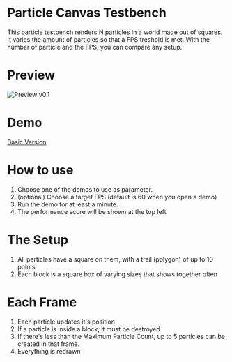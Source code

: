 # Particle Canvas Testbench

This particle testbench renders N particles in a world made out of squares.
It varies the amount of particles so that a FPS treshold is met.
With the number of particle and the FPS, you can compare any setup.

# Preview

![Preview v0.1](https://raw.githubusercontent.com/GuilhermeRossato/ParticleCanvasTestbench/master/Images/preview1.png)

# Demo

[Basic Version](https://rawgit.com/GuilhermeRossato/ParticleCanvasTextbench/master/Basic/index.html)

# How to use

1. Choose one of the demos to use as parameter.
2. (optional) Choose a target FPS (default is 60 when you open a demo)
3. Run the demo for at least a minute.
4. The performance score will be shown at the top left

# The Setup
1. All particles have a square on them, with a trail (polygon) of up to 10 points
2. Each block is a square box of varying sizes that shows together often

# Each Frame
1. Each particle updates it's position
2. If a particle is inside a block, it must be destroyed
3. If there's less than the Maximum Particle Count, up to 5 particles can be created in that frame.
4. Everything is redrawn
